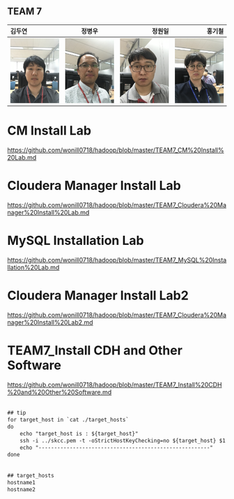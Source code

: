 
## TEAM 7
 김두연 | 정병우 | 정원일 | 홍기철
:------------ | :-----------: | -----------: | -----------:
<img src="https://github.com/wonill0718/hadoop/blob/master/image/TEAM7_%EA%B9%80%EB%91%90%EC%97%B0.JPG" width="150px"></img> | <img src="https://github.com/wonill0718/hadoop/blob/master/image/TEAM7_%EC%A0%95%EB%B3%91%EC%9A%B0.JPG" width="150px"></img> | <img src="https://github.com/wonill0718/hadoop/blob/master/image/TEAM7_%EC%A0%95%EC%9B%90%EC%9D%BC.JPG" width="150px"></img> | <img src="https://github.com/wonill0718/hadoop/blob/master/image/TEAM7_%ED%99%8D%EA%B8%B0%EC%B2%A0.JPG" width="150px"></img>


# CM Install Lab
https://github.com/wonill0718/hadoop/blob/master/TEAM7_CM%20Install%20Lab.md

# Cloudera Manager Install Lab
https://github.com/wonill0718/hadoop/blob/master/TEAM7_Cloudera%20Manager%20Install%20Lab.md

# MySQL Installation Lab
https://github.com/wonill0718/hadoop/blob/master/TEAM7_MySQL%20Installation%20Lab.md

# Cloudera Manager Install Lab2
https://github.com/wonill0718/hadoop/blob/master/TEAM7_Cloudera%20Manager%20Install%20Lab2.md

# TEAM7_Install CDH and Other Software
https://github.com/wonill0718/hadoop/blob/master/TEAM7_Install%20CDH%20and%20Other%20Software.md


<pre><code>
## tip
for target_host in `cat ./target_hosts`
do
    echo "target_host is : ${target_host}"
	ssh -i ../skcc.pem -t -oStrictHostKeyChecking=no ${target_host} $1
	echo "-------------------------------------------------------"
done


## target_hosts 
hostname1
hostname2
</code></pre>
